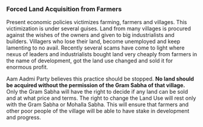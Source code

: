 ### Forced Land Acquisition from Farmers

Present economic policies victimizes farming, farmers and villages. This victimization is under several guises. Land from many villages is procured against the wishes of the owners and given to big industrialists and builders. Villagers who lose their land, become unemployed and keep lamenting to no avail. Recently several scams have come to light where nexus of leaders and industrialists bought land very cheaply from farmers in the name of development, got the land use changed and sold it for enormous profit.

Aam Aadmi Party believes this practice should be stopped. **No land should be acquired without the permission of the Gram Sabha of that village.** Only the Gram Sabha will have the right to decide if any land can be sold and at what price and terms. The right to change the Land Use will rest only with the Gram Sabha or Mohalla Sabha. This will ensure that farmers and other poor people of the village will be able to have stake in development and progress.